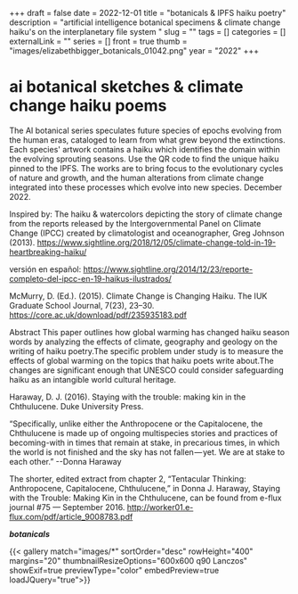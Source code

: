 +++ 
draft = false
date = 2022-12-01
title = "botanicals & IPFS haiku poetry"
description = "artificial intelligence botanical specimens & climate change haiku's on the interplanetary file system "
slug = "" 
tags = []
categories = []
externalLink = ""
series = []
front = true
thumb = "images/elizabethbigger_botanicals_01042.png"
year = "2022"
+++

# ai botanical sketches & climate change haiku poems 

The AI botanical series speculates future species of epochs evolving from the human eras, cataloged to learn from what grew beyond the extinctions. Each species' artwork contains a haiku which identifies the domain within the evolving sprouting seasons. Use the QR code to find the unique haiku pinned to the IPFS. The works are to bring focus to the evolutionary cycles of nature and growth, and the human alterations from climate change integrated into these processes which evolve into new species. December 2022.

Inspired by: 
The haiku & watercolors depicting the story of climate change from the reports released by the Intergovernmental Panel on Climate Change (IPCC) created by climatologist and oceanographer, Greg Johnson (2013).
https://www.sightline.org/2018/12/05/climate-change-told-in-19-heartbreaking-haiku/

versión en español: https://www.sightline.org/2014/12/23/reporte-completo-del-ipcc-en-19-haikus-ilustrados/

McMurry, D. (Ed.). (2015). Climate Change is Changing Haiku. The IUK Graduate School Journal, 7(23), 23–30.
https://core.ac.uk/download/pdf/235935183.pdf

Abstract
This paper outlines how global warming has changed haiku season words by analyzing the effects of climate, geography and geology on the writing of haiku poetry.The specific problem under study is to measure the effects of global warming on the topics that haiku poets write about.The changes are significant enough that UNESCO could consider safeguarding haiku as an intangible world cultural heritage.

Haraway, D. J. (2016). Staying with the trouble: making kin in the Chthulucene. Duke University Press.

“Specifically, unlike either the Anthropocene or the Capitalocene, the Chthulucene is made up of ongoing multispecies stories and practices of becoming-with in times that remain at stake, in precarious times, in which the world is not finished and the sky has not fallen — yet. We are at stake to each other.” --Donna Haraway

The shorter, edited extract from chapter 2, “Tentacular Thinking: Anthropocene, Capitalocene, Chthulucene,” in Donna J. Haraway, Staying with the Trouble: Making Kin in the Chthulucene, can be found from e-flux journal #75 — September 2016. http://worker01.e-flux.com/pdf/article_9008783.pdf

***botanicals*** 

{{< gallery match="images/*" sortOrder="desc" rowHeight="400" margins="20" thumbnailResizeOptions="600x600 q90 Lanczos" showExif=true previewType="color" embedPreview=true loadJQuery="true">}}
